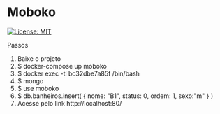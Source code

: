 # Moboko

[![License: MIT](https://img.shields.io/badge/License-MIT-yellow.svg)](https://opensource.org/licenses/MIT)

Passos
1. Baixe o projeto
2. $ docker-compose up moboko
3. $ docker exec -ti bc32dbe7a85f /bin/bash
4. $ mongo
5. $ use moboko
6. $ db.banheiros.insert( { nome: "B1", status: 0, ordem: 1, sexo:"m" } )
7. Acesse pelo link http://localhost:80/
